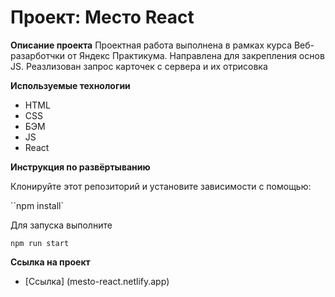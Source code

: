 # Проект: Место React

**Описание проекта**
Проектная работа выполнена в рамках курса Веб-разарботчки от Яндекс Практикума.
Направлена для закрепления основ JS. Реазлизован запрос карточек с сервера и их отрисовка

**Используемые технологии**

- HTML
- CSS
- БЭМ
- JS
- React

**Инструкция по развёртыванию**

Клонируйте этот репозиторий и установите зависимости с помощью:

``npm install`

Для запуска выполните

`npm run start`

**Ссылка на проект**

- [Ссылка] (mesto-react.netlify.app)
